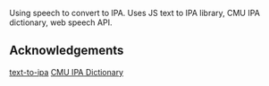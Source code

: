 Using speech to convert to IPA. Uses JS text to IPA library, CMU IPA dictionary, web speech API.

## Acknowledgements

[text-to-ipa](https://github.com/surrsurus/text-to-ipa)
[CMU IPA Dictionary](http://people.umass.edu/nconstan/CMU-IPA/)
